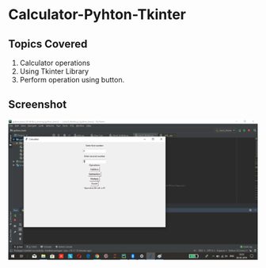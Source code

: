 # Calculator-Pyhton-Tkinter

## Topics Covered
1. Calculator operations
2. Using Tkinter Library
3. Perform operation using button.

## Screenshot
![Calculator](https://github.com/RohitSharma0719/Calculator-Pyhton-Tkinter/blob/master/Tkinter-multiply.png)
